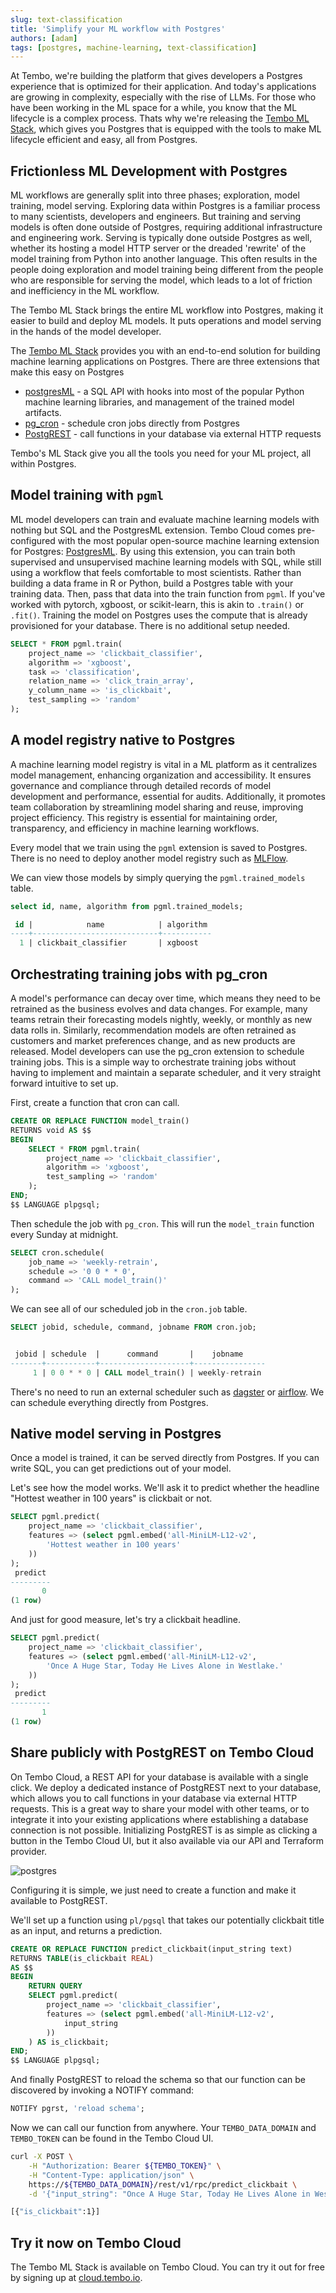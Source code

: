 ```yaml
---
slug: text-classification
title: 'Simplify your ML workflow with Postgres'
authors: [adam]
tags: [postgres, machine-learning, text-classification]
---
```


At Tembo, we're building the platform that gives developers a Postgres experience that is optimized for their application. And today's applications are growing in complexity, especially with the rise of LLMs. For those who have been working in the ML space for a while, you know that the ML lifecycle is a complex process. Thats why we're releasing the [Tembo ML Stack](https://cloud.tembo.io), which gives you Postgres that is equipped with the tools to make ML lifecycle efficient and easy, all from Postgres.

## Frictionless ML Development with Postgres

ML workflows are generally split into three phases; exploration, model training, model serving. Exploring data within Postgres is a familiar process to many scientists, developers and engineers. But training and serving models is often done outside of Postgres, requiring additional infrastructure and engineering work. Serving is typically done outside Postgres as well, whether its hosting a model HTTP server or the dreaded 'rewrite' of the model training from Python into another language. This often results in the people doing exploration and model training being different from the people who are responsible for serving the model, which leads to a lot of friction and inefficiency in the ML workflow.

The Tembo ML Stack brings the entire ML workflow into Postgres, making it easier to build and deploy ML models.  It puts operations and model serving in the hands of the model developer.

The [Tembo ML Stack](https://cloud.tembo.io]) provides you with an end-to-end solution for building machine learning applications on Postgres. There are three extensions that make this easy on Postgres

- [postgresML](https://github.com/postgresml/postgresml) - a SQL API with hooks into most of the popular Python machine learning libraries, and management of the trained model artifacts.
- [pg_cron](https://github.com/citusdata/pg_cron) - schedule cron jobs directly from Postgres
- [PostgREST](https://postgrest.org/) - call functions in your database via external HTTP requests

Tembo's ML Stack give you all the tools you need for your ML project, all within Postgres.

## Model training with `pgml`

ML model developers can train and evaluate machine learning models with nothing but SQL and the PostgresML extension. Tembo Cloud comes pre-configured with the most popular open-source machine learning extension for Postgres: [PostgresML](https://github.com/postgresml/postgresml). By using this extension, you can train both supervised and unsupervised machine learning models with SQL, while still using a workflow that feels comfortable to most scientists. Rather than building a data frame in R or Python, build a Postgres table with your training data. Then, pass that data into the train function from `pgml`. If you've worked with pytorch, xgboost, or scikit-learn, this is akin to `.train()` or `.fit()`. Training the model on Postgres uses the compute that is already provisioned for your database. There is no additional setup needed.

```sql
SELECT * FROM pgml.train(
    project_name => 'clickbait_classifier',
    algorithm => 'xgboost',
    task => 'classification',
    relation_name => 'click_train_array',
    y_column_name => 'is_clickbait',
    test_sampling => 'random'
);
```

## A model registry native to Postgres

A machine learning model registry is vital in a ML platform as it centralizes model management, enhancing organization and accessibility. It ensures governance and compliance through detailed records of model development and performance, essential for audits. Additionally, it promotes team collaboration by streamlining model sharing and reuse, improving project efficiency. This registry is essential for maintaining order, transparency, and efficiency in machine learning workflows.

Every model that we train using the `pgml` extension is saved to Postgres. There is no need to deploy another model registry such as [MLFlow](https://mlflow.org/).

We can view those models by simply querying the `pgml.trained_models` table.

```sql
select id, name, algorithm from pgml.trained_models;

 id |            name            | algorithm 
----+----------------------------+-----------
  1 | clickbait_classifier       | xgboost
```

## Orchestrating training jobs with pg_cron

A model's performance can decay over time, which means they need to be retrained as the business evolves and data changes. For example, many teams retrain their forecasting models nightly, weekly, or monthly as new data rolls in. Similarly, recommendation models are often retrained as customers and market preferences change, and as new products are released. Model developers can use the pg_cron extension to schedule training jobs. This is a simple way to orchestrate training jobs without having to implement and maintain a separate scheduler, and it very straight forward intuitive to set up.

First, create a function that cron can call.

```sql
CREATE OR REPLACE FUNCTION model_train()
RETURNS void AS $$
BEGIN
    SELECT * FROM pgml.train(
        project_name => 'clickbait_classifier',
        algorithm => 'xgboost',
        test_sampling => 'random'
    );
END;
$$ LANGUAGE plpgsql;
```

Then schedule the job with `pg_cron`. This will run the `model_train` function every Sunday at midnight.

```sql
SELECT cron.schedule(
    job_name => 'weekly-retrain',
    schedule => '0 0 * * 0',
    command => 'CALL model_train()'
);
```

We can see all of our scheduled job in the `cron.job` table.

```sql
SELECT jobid, schedule, command, jobname FROM cron.job;


 jobid | schedule  |      command       |    jobname     
-------+-----------+--------------------+----------------
     1 | 0 0 * * 0 | CALL model_train() | weekly-retrain
```

There's no need to run an external scheduler such as [dagster](https://dagster.io) or [airflow](https://airflow.apache.org/). We can schedule everything directly from Postgres.

## Native model serving in Postgres

Once a model is trained, it can be served directly from Postgres. If you can write SQL, you can get predictions out of your model.

Let's see how the model works. We'll ask it to predict whether the headline "Hottest weather in 100 years" is clickbait or not.

```sql
SELECT pgml.predict(
    project_name => 'clickbait_classifier',
    features => (select pgml.embed('all-MiniLM-L12-v2',
        'Hottest weather in 100 years'
    ))
);
 predict 
---------
       0
(1 row)
```

And just for good measure, let's try a clickbait headline.

```sql
SELECT pgml.predict(
    project_name => 'clickbait_classifier',
    features => (select pgml.embed('all-MiniLM-L12-v2',
        'Once A Huge Star, Today He Lives Alone in Westlake.'
    ))
);
 predict 
---------
       1
(1 row)
```

## Share publicly with PostgREST on Tembo Cloud

On Tembo Cloud, a REST API for your database is available with a single click. We deploy a dedicated instance of PostgREST next to your database, which allows you to call functions in your database via external HTTP requests. This is a great way to share your model with other teams, or to integrate it into your existing applications where establishing a database connection is not possible. Initializing PostgREST is as simple as clicking a button in the Tembo Cloud UI, but it also available via our API and Terraform provider.

![postgres](./postgrest.png 'rest-api')

Configuring it is simple, we just need to create a function and make it available to PostgREST.

We'll set up a function using `pl/pgsql` that takes our potentially clickbait title as an input, and returns a prediction.

```sql
CREATE OR REPLACE FUNCTION predict_clickbait(input_string text)
RETURNS TABLE(is_clickbait REAL)
AS $$
BEGIN
    RETURN QUERY
    SELECT pgml.predict(
        project_name => 'clickbait_classifier',
        features => (select pgml.embed('all-MiniLM-L12-v2',
            input_string
        ))
    ) AS is_clickbait;
END;
$$ LANGUAGE plpgsql;
```

And finally PostgREST to reload the schema so that our function can be discovered by invoking a NOTIFY command:

```sql
NOTIFY pgrst, 'reload schema';
```

Now we can call our function from anywhere. Your `TEMBO_DATA_DOMAIN` and `TEMBO_TOKEN` can be found in the Tembo Cloud UI.

```bash
curl -X POST \
    -H "Authorization: Bearer ${TEMBO_TOKEN}" \
    -H "Content-Type: application/json" \
    https://${TEMBO_DATA_DOMAIN}/rest/v1/rpc/predict_clickbait \
    -d '{"input_string": "Once A Huge Star, Today He Lives Alone in Westlake."}'

[{"is_clickbait":1}]
```

## Try it now on Tembo Cloud

The Tembo ML Stack is available on Tembo Cloud. You can try it out for free by signing up at [cloud.tembo.io](https://cloud.tembo.io).
